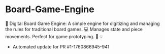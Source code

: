 # Board-Game-Engine
🎲 Digital Board Game Engine: A simple engine for digitizing and managing the rules for traditional board games. 💻 Manages state and piece movements. Perfect for game prototyping. 📜 💡


- Automated update for PR #1-1760866945-941